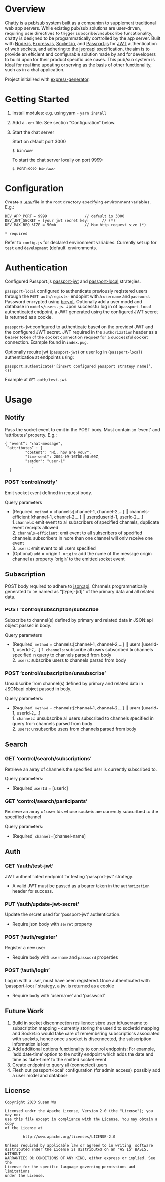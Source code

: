 
# Overview

Chatty is a [pub/sub](https://en.wikipedia.org/wiki/Publish%E2%80%93subscribe_pattern) system built as a companion to supplement traditional web app servers. While existing pub/sub solutions are user-driven, requiring user directives to trigger subscribe/unsubscribe funcationality, chatty is designed to be programmatically controlled by the app server. Built with [Node.js](https://github.com/nodejs), [Express.js](https://github.com/expressjs/express), [Socket.io](https://github.com/socketio/socket.io), and [Passport.js](http://www.passportjs.org/) for [JWT](https://en.wikipedia.org/wiki/JSON_Web_Token) authentication of web sockets, and adhering to the [json:api](https://jsonapi.org/) specification, the aim is to provide an efficient and configurable solution made by and for developers to build upon for their product specific use cases. This pub/sub system is ideal for real time updating or serving as the basis of other functionality, such as in a chat application. 

Project initialized with [express-generator](https://www.npmjs.com/package/express-generator).

# Getting Started
1. Install modules: e.g. using yarn -  `yarn install`

2. Add a `.env` file. See section "Configuration" below. 

3. Start the chat server  

	Start on default port 3000:

	```
	$ bin/www
	```

	To start the chat server locally on port 9999:
	```
	$ PORT=9999 bin/www
	```

# Configuration 
Create a [.env](https://www.npmjs.com/package/dotenv) file in the root directory specifying environment variables. E.g.:
	
	DEV_APP_PORT = 9999 				// default is 3000
	DEV_JWT_SECRET = [your jwt secret key] 		// (*)
	DEV_MAX_REQ_SIZE = 50mb 			// Max http request size (*)
	
	* required
	
Refer to `config.js` for declared environment variables. Currently set up for `test` and `development` (default) environments.

# Authentication
Configured Passport.js [passport-jwt](http://www.passportjs.org/packages/passport-jwt/) and [passport-local](http://www.passportjs.org/packages/passport-local/) strategies. 

`passport-local` configured to authenticate previously reqistered users through the `POST auth/register` endopint with a `username` and `password`. Password encrypted using [bcrypt](https://www.npmjs.com/package/bcrypt). Optionally add a user model and database in `models/users.js`. Upon successful log in of a`passport-local` authenticated endpoint, a JWT generated using the configured JWT secret is returned as a cookie. 


`passport-jwt` configured to authenticate based on the provided JWT and the configured JWT secret. JWT required in the `authorization` header as a bearer token of the socket connection request for a successful socket connection. Example found in `index.pug`.  

Optionally require jwt (`passport-jwt`) or user log in (`passport-local`) authentication at endpoints using: 

	passport.authenticate(‘[insert configured passport strategy name]’, {}) 
	
Example at `GET auth/test-jwt`.

# Usage

## Notify
Pass the socket event to emit in the POST body. Must contain an ‘event’ and ‘attributes’ property. E.g.:
	
	{ “event”: "chat-message", 
	 “attributes” : {
			 "content": "Hi, how are you?", 
			 "time-sent": 2004-09-16T00:00:00Z, 
			 "sender": "user-1"
          		}
      }

### POST ‘control/notify’ 
Emit socket event defined in request body.

Query parameters
- (Required) `method` = channels:[channel-1, channel-2,...] || channels-efficient:[channel-1, channel-2,...] || users:[userId-1, userId-2,...]
	1.`channels`: emit event to all subscribers of specified channels, duplicate event receipts allowed  
	2. `channels-efficient`: emit event to all subscribers of specified channels, subscribers in more than one channel will only receive one event  
	3. `users`: emit event to all users specified  
- (Optional) `add` = origin
        1. `origin`: add the name of the message origin channel as property ‘origin’ to the emitted socket event

## Subscription 
POST body required to adhere to [json:api](https://jsonapi.org/). Channels programmatically generated to be named as “[type]-[id]” of the primary data and all related data. 

### POST ‘control/subscription/subscribe’
Subscribe to channel(s) defined by primary and related data in JSON:api object passed in body. 

Query parameters
- (Required) `method` = channels:[channel-1, channel-2,...] || users:[userId-1, userId-2,...]
        1. `channels`: subscribe all users subscribed to channels specified in query to channels parsed from body  
        2. `users`: subscribe users to channels parsed from body  

### POST ‘control/subscription/unsubscribe’
Unsubscribe from channel(s) defined by primary and related data in JSON:api object passed in body. 

Query parameters: 
- (Required) `method` = channels:[channel-1, channel-2,...]  || users:[userId-1, userId-2,...]  
        1. `channels`: unsubscribe all users subscribed to channels specified in query from channels parsed from body  
        2. `users`: unsubscribe users from channels parsed from body  

## Search 
### GET ‘control/search/subscriptions’
Retrieve an array of channels the specified user is currently subscribed to.

Query parameters: 
- (Required)`userId` = [userId]

### GET ‘control/search/participants’ 
Retrieve an array of user Ids whose sockets are currently subscribed to the specified channel

Query parameters: 
- (Required) `channel`=[channel-name]

## Auth 
### GET ‘/auth/test-jwt’
JWT authenticated endpoint for testing ‘passport-jwt’ strategy.
- A valid JWT must be passed as a bearer token in the `authorization` header for success. 

### PUT ‘/auth/update-jwt-secret’
Update the secret used for ‘passport-jwt’ authentication.
- Require json body with `secret` property

### POST ‘/auth/register’
Register a new user  
- Require body with `username` and `password` properties

### POST ‘/auth/login’
Log in with a user, must have been registered. Once authenticated with ‘passport-local’ strategy, a jwt is returned as a cookie
- Require body with ‘username’ and ‘password’

## Future Work 
1. Build in socket disconnection resilience: store user id/username to subscription mapping - currently storing the userId to socketId mapping and Socket.io would take care of remembering subscriptions associated with sockets, hence once a socket is disconnected, the subscription information is lost
2.  Add additional options functionality to control endpoints: For example, ‘add:date-time’ option to the notify endpoint which adds the date and time as ‘date-time’ to the emitted socket event
3. Create endpoint to query all (connected) users 
4. Flesh out ‘passport-local’ configuration (for admin access), possibly add a user model and database 

## License

	Copyright 2020 Susan Wu

	Licensed under the Apache License, Version 2.0 (the "License"); you may not 
	use this file except in compliance with the License. You may obtain a copy
	of the License at

    		http://www.apache.org/licenses/LICENSE-2.0

	Unless required by applicable law or agreed to in writing, software
	distributed under the License is distributed on an "AS IS" BASIS, WITHOUT
	WARRANTIES OR CONDITIONS OF ANY KIND, either express or implied. See the
	License for the specific language governing permissions and limitations
	under the License.

